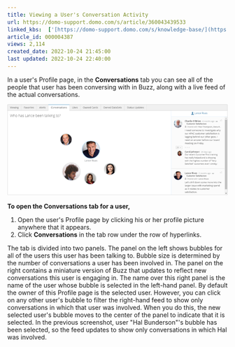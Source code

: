 ```yaml
---
title: Viewing a User's Conversation Activity
url: https://domo-support.domo.com/s/article/360043439533
linked_kbs:  ['[https://domo-support.domo.com/s/knowledge-base/](https://domo-support.domo.com/s/knowledge-base/)', '[https://domo-support.domo.com/s/](https://domo-support.domo.com/s/)', '[https://domo-support.domo.com/s/topic/0TO5w000000ZamsGAC](https://domo-support.domo.com/s/topic/0TO5w000000ZamsGAC)', '[https://domo-support.domo.com/s/topic/0TO5w000000ZaoLGAS](https://domo-support.domo.com/s/topic/0TO5w000000ZaoLGAS)', '[https://domo-support.domo.com/s/article/360043439533](https://domo-support.domo.com/s/article/360043439533)', '[https://domo-support.domo.com/s/topic/0TO5w000000ZaoLGAS/user-profile](https://domo-support.domo.com/s/topic/0TO5w000000ZaoLGAS/user-profile)', '[https://domo-support.domo.com/s/article/360043429933](https://domo-support.domo.com/s/article/360043429933)', '[https://domo-support.domo.com/s/article/360043429953](https://domo-support.domo.com/s/article/360043429953)', '[https://domo-support.domo.com/s/article/360042925494](https://domo-support.domo.com/s/article/360042925494)', '[https://domo-support.domo.com/s/article/360043429913](https://domo-support.domo.com/s/article/360043429913)', '[https://domo-support.domo.com/s/article/4408174643607](https://domo-support.domo.com/s/article/4408174643607)', '[https://domo-support.domo.com/s/login/](https://domo-support.domo.com/s/login/)']
article_id: 000004387
views: 2,114
created_date: 2022-10-24 21:45:00
last updated: 2022-10-24 22:40:00
---
```




In a user's Profile page, in the **Conversations** tab you can see all of the people that user has been conversing with in Buzz, along with a live feed of the actual conversations.


![profile_conversations.png](profile_conversations.png)


**To open the Conversations tab for a user,**


1. Open the user's Profile page by clicking his or her profile picture anywhere that it appears.
2. Click **Conversations** in the tab row under the row of hyperlinks.


The tab is divided into two panels. The panel on the left shows bubbles for all of the users this user has been talking to. Bubble size is determined by the number of conversations a user has been involved in. The panel on the right contains a miniature version of Buzz that updates to reflect new conversations this user is engaging in. The name over this right panel is the name of the user whose bubble is selected in the left-hand panel. By default the owner of this Profile page is the selected user. However, you can click on any other user's bubble to filter the right-hand feed to show only conversations in which that user was involved. When you do this, the new selected user's bubble moves to the center of the panel to indicate that it is selected. In the previous screenshot, user "Hal Bunderson"'s bubble has been selected, so the feed updates to show only conversations in which Hal was involved.

